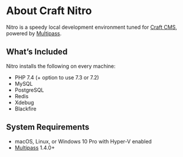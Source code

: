 # About Craft Nitro

Nitro is a speedy local development environment tuned for [Craft CMS](https://craftcms.com/), powered by [Multipass](https://multipass.run/).

## What’s Included

Nitro installs the following on every machine:

- PHP 7.4 (+ option to use 7.3 or 7.2)
- MySQL
- PostgreSQL
- Redis
- Xdebug
- Blackfire

## System Requirements

- macOS, Linux, or Windows 10 Pro with Hyper-V enabled
- [Multipass](https://multipass.run/) 1.4.0+